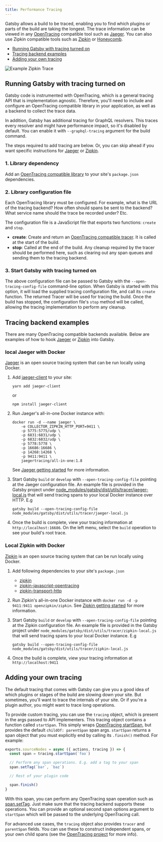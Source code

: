 ```yaml
---
title: Performance Tracing
---
```


Gatsby allows a build to be traced, enabling you to find which plugins or parts of the build are taking the longest. The trace information can be viewed in any [OpenTracing](http://opentracing.io/) compatible tool such as [Jaeger](https://www.jaegertracing.io/). You can also use Zipkin compatible tools such as [Zipkin](https://zipkin.io/) or [Honeycomb](https://www.honeycomb.io/).

- [Running Gatsby with tracing turned on](/docs/performance-tracing/#running-gatsby-with-tracing-turned-on)
- [Tracing backend examples](/docs/performance-tracing/#tracing-backend-examples)
- [Adding your own tracing](/docs/performance-tracing/#adding-your-own-tracing)

![Example Zipkin Trace](./images/zipkin-trace.png)

## Running Gatsby with tracing turned on

Gatsby code is instrumented with OpenTracing, which is a general tracing API that is implementation agnostic. Therefore, you'll need to include and configure an OpenTracing compatible library in your application, as well as a backend to collect the trace data.

In addition, Gatsby has additional tracing for GraphQL resolvers. This traces every resolver and might have performance impact, so it's disabled by default. You can enable it with `--graphql-tracing` argument for the build command.

The steps required to add tracing are below. Or, you can skip ahead if you want specific instructions for [Jaeger](/docs/performance-tracing/#local-jaeger-with-docker) or [Zipkin](/docs/performance-tracing/#local-zipkin-with-docker).

### 1. Library dependency

Add an [OpenTracing compatible library](https://github.com/opentracing) to your site's `package.json` dependencies.

### 2. Library configuration file

Each OpenTracing library must be configured. For example, what is the URL of the tracing backend? How often should spans be sent to the backend? What service name should the trace be recorded under? Etc.

The configuration file is a JavaScript file that exports two functions: `create` and `stop`.

- **create**: Create and return an [OpenTracing compatible tracer](https://github.com/opentracing/opentracing-javascript/blob/master/src/tracer.ts). It is called at the start of the build.
- **stop**: Called at the end of the build. Any cleanup required by the tracer should be performed here, such as clearing out any span queues and sending them to the tracing backend.

### 3. Start Gatsby with tracing turned on

The above configuration file can be passed to Gatsby with the `--open-tracing-config-file` command-line option. When Gatsby is started with this option, it will load the supplied tracing configuration file, and call its `create` function. The returned Tracer will be used for tracing the build. Once the build has stopped, the configuration file's `stop` method will be called, allowing the tracing implementation to perform any cleanup.

## Tracing backend examples

There are many OpenTracing compatible backends available. Below are examples of how to hook [Jaeger](/docs/performance-tracing/#local-jaeger-with-docker) or [Zipkin](/docs/performance-tracing/#local-zipkin-with-docker) into Gatsby.

### local Jaeger with Docker

[Jaeger](https://www.jaegertracing.io/) is an open source tracing system that can be run locally using Docker.

1. Add [jaeger-client](https://www.npmjs.com/package/jaeger-client) to your site:

   ```shell
   yarn add jaeger-client
   ```

   or

   ```shell
   npm install jaeger-client
   ```

2. Run Jaeger's all-in-one Docker instance with:

   ```shell
   docker run -d --name jaeger \
       -e COLLECTOR_ZIPKIN_HTTP_PORT=9411 \
       -p 5775:5775/udp \
       -p 6831:6831/udp \
       -p 6832:6832/udp \
       -p 5778:5778 \
       -p 16686:16686 \
       -p 14268:14268 \
       -p 9411:9411 \
       jaegertracing/all-in-one:1.8
   ```

   See [Jaeger getting started](https://www.jaegertracing.io/docs/1.8/getting-started/) for more information.

3. Start Gatsby `build` or `develop` with `--open-tracing-config-file` pointing at the Jaeger configuration file. An example file is provided in the Gatsby project under [node_modules/gatsby/dist/utils/tracer/jaeger-local.js](https://github.com/gatsbyjs/gatsby/blob/master/packages/gatsby/src/utils/tracer/jaeger-local.js) that will send tracing spans to your local Docker instance over HTTP. E.g

   ```shell
   gatsby build --open-tracing-config-file node_modules/gatsby/dist/utils/tracer/jaeger-local.js
   ```

4. Once the build is complete, view your tracing information at `http://localhost:16686`. On the left menu, select the `build` operation to see your build's root trace.

### Local Zipkin with Docker

[Zipkin](https://zipkin.io/) is an open source tracing system that can be run locally using Docker.

1. Add following dependencies to your site's `package.json`

   - [zipkin](https://www.npmjs.com/package/zipkin)
   - [zipkin-javascript-opentracing](https://www.npmjs.com/package/zipkin-javascript-opentracing)
   - [zipkin-transport-http](https://www.npmjs.com/package/zipkin-transport-http)

2. Run Zipkin's all-in-one Docker instance with `docker run -d -p 9411:9411 openzipkin/zipkin`. See [Zipkin getting started](https://zipkin.io/pages/quickstart.html) for more information.

3. Start Gatsby `build` or `develop` with `--open-tracing-config-file` pointing at the Zipkin configuration file. An example file is provided in the Gatsby project under `node_modules/gatsby/dist/utils/tracer/zipkin-local.js` that will send tracing spans to your local Docker instance. E.g

   ```shell
   gatsby build --open-tracing-config-file node_modules/gatsby/dist/utils/tracer/zipkin-local.js
   ```

4. Once the build is complete, view your tracing information at `http://localhost:9411`

## Adding your own tracing

The default tracing that comes with Gatsby can give you a good idea of which plugins or stages of the build are slowing down your site. But sometimes, you'll want to trace the internals of your site. Or if you're a plugin author, you might want to trace long operations.

To provide custom tracing, you can use the `tracing` object, which is present in the args passed to API implementers. This tracing object contains a function called `startSpan`. This simply wraps [OpenTracing startSpan](https://github.com/opentracing/opentracing-javascript/blob/master/src/tracer.ts#L79), but provides the default `childOf: parentSpan` span args. `startSpan` returns a span object that you must explicitly end by calling its `.finish()` method. For example:

```javascript:title=gatsby-node.js
exports.sourceNodes = async ({ actions, tracing }) => {
  const span = tracing.startSpan(`foo`)

  // Perform any span operations. E.g. add a tag to your span
  span.setTag(`bar`, `baz`)

  // Rest of your plugin code

  span.finish()
}
```

With this span, you can perform any OpenTracing span operation such as [span.setTag](https://github.com/opentracing/opentracing-javascript/blob/master/src/span.ts#L89). Just make sure that the tracing backend supports these operations. You can provide an optional second span options argument to `startSpan` which will be passed to the underlying OpenTracing call.

For advanced use cases, the `tracing` object also provides `tracer` and `parentSpan` fields. You can use these to construct independent spans, or your own child spans (see the [OpenTracing project](https://github.com/opentracing/opentracing-javascript/tree/master/src) for more info).
